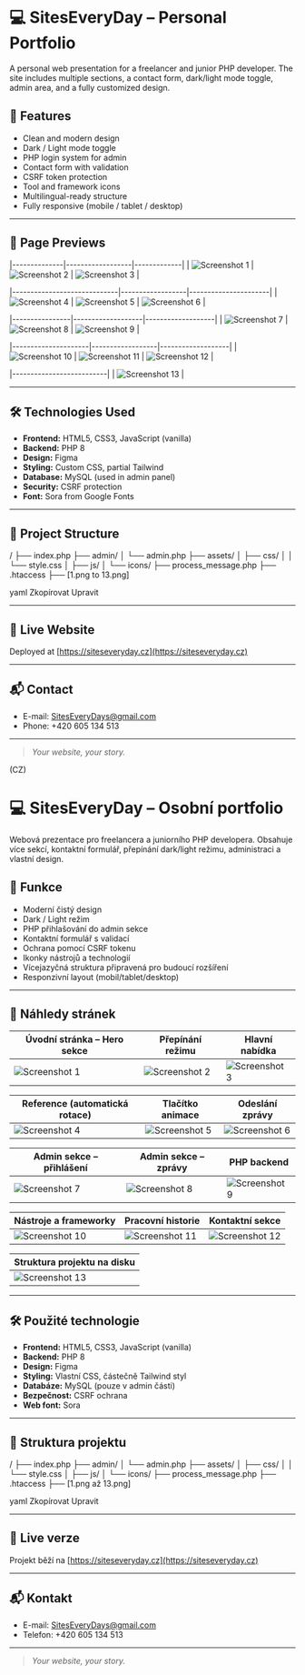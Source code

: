 # 💻 SitesEveryDay – Personal Portfolio

A personal web presentation for a freelancer and junior PHP developer. The site includes multiple sections, a contact form, dark/light mode toggle, admin area, and a fully customized design.

## 🧠 Features

- Clean and modern design
- Dark / Light mode toggle
- PHP login system for admin
- Contact form with validation
- CSRF token protection
- Tool and framework icons
- Multilingual-ready structure
- Fully responsive (mobile / tablet / desktop)

---

## 📸 Page Previews

|--------------|------------------|-------------|
| ![Screenshot 1](./1.png) | ![Screenshot 2](./2.png) | ![Screenshot 3](./3.png) |

|-----------------------------|------------------|----------------------|
| ![Screenshot 4](./4.png) | ![Screenshot 5](./5.png) | ![Screenshot 6](./6.png) |

|----------------|-------------------|-------------------|
| ![Screenshot 7](./7.png) | ![Screenshot 8](./8.png) | ![Screenshot 9](./9.png) |

|---------------------|------------------|-------------------|
| ![Screenshot 10](./10.png) | ![Screenshot 11](./11.png) | ![Screenshot 12](./12.png) |

|--------------------------|
| ![Screenshot 13](./13.png) |

---

## 🛠 Technologies Used

- **Frontend:** HTML5, CSS3, JavaScript (vanilla)
- **Backend:** PHP 8
- **Design:** Figma
- **Styling:** Custom CSS, partial Tailwind
- **Database:** MySQL (used in admin panel)
- **Security:** CSRF protection
- **Font:** Sora from Google Fonts

---

## 📁 Project Structure

/
├── index.php
├── admin/
│ └── admin.php
├── assets/
│ ├── css/
│ │ └── style.css
│ ├── js/
│ └── icons/
├── process_message.php
├── .htaccess
├── [1.png to 13.png]

yaml
Zkopírovat
Upravit

---

## 🔗 Live Website

Deployed at [https://siteseveryday.cz](https://siteseveryday.cz)

---

## 📬 Contact

- E-mail: SitesEveryDays@gmail.com  
- Phone: +420 605 134 513

---

> *Your website, your story.*


(CZ)
# 💻 SitesEveryDay – Osobní portfolio

Webová prezentace pro freelancera a juniorního PHP developera. Obsahuje více sekcí, kontaktní formulář, přepínání dark/light režimu, administraci a vlastní design.

## 🧠 Funkce

- Moderní čistý design
- Dark / Light režim
- PHP přihlašování do admin sekce
- Kontaktní formulář s validací
- Ochrana pomocí CSRF tokenu
- Ikonky nástrojů a technologií
- Vícejazyčná struktura připravená pro budoucí rozšíření
- Responzivní layout (mobil/tablet/desktop)

---

## 📸 Náhledy stránek

| Úvodní stránka – Hero sekce | Přepínání režimu | Hlavní nabídka |
|-----------------------------|------------------|----------------|
| ![Screenshot 1](./1.png)    | ![Screenshot 2](./2.png) | ![Screenshot 3](./3.png) |

| Reference (automatická rotace) | Tlačítko animace | Odeslání zprávy |
|--------------------------------|------------------|-----------------|
| ![Screenshot 4](./4.png)       | ![Screenshot 5](./5.png) | ![Screenshot 6](./6.png) |

| Admin sekce – přihlášení | Admin sekce – zprávy | PHP backend |
|---------------------------|----------------------|-------------|
| ![Screenshot 7](./7.png)  | ![Screenshot 8](./8.png) | ![Screenshot 9](./9.png) |

| Nástroje a frameworky | Pracovní historie | Kontaktní sekce |
|------------------------|--------------------|------------------|
| ![Screenshot 10](./10.png) | ![Screenshot 11](./11.png) | ![Screenshot 12](./12.png) |

| Struktura projektu na disku |
|-----------------------------|
| ![Screenshot 13](./13.png) |

---

## 🛠 Použité technologie

- **Frontend:** HTML5, CSS3, JavaScript (vanilla)
- **Backend:** PHP 8
- **Design:** Figma
- **Styling:** Vlastní CSS, částečně Tailwind styl
- **Databáze:** MySQL (pouze v admin části)
- **Bezpečnost:** CSRF ochrana
- **Web font:** Sora

---

## 📁 Struktura projektu

/
├── index.php
├── admin/
│ └── admin.php
├── assets/
│ ├── css/
│ │ └── style.css
│ ├── js/
│ └── icons/
├── process_message.php
├── .htaccess
├── [1.png až 13.png]

yaml
Zkopírovat
Upravit

---

## 🔗 Live verze

Projekt běží na [https://siteseveryday.cz](https://siteseveryday.cz)

---

## 📬 Kontakt

- E-mail: SitesEveryDays@gmail.com  
- Telefon: +420 605 134 513

---

> *Your website, your story.*
